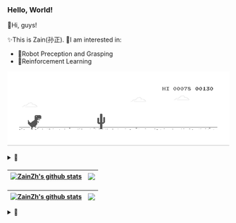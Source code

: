 ### Hello, World!
👋Hi, guys! 

✨This is Zain(孙正).
🤔I am interested in:
- 🤖️Robot Preception and Grasping 
- 🧠Reinforcement Learning


![Dino](https://raw.githubusercontent.com/praveenscience/praveenscience/master/dino.gif)

<details>
<summary>🌱</summary>
<pre><code>

<!--START_SECTION:waka-->
**I'm an Early 🐤** 

```text
🌞 Morning                63 commits          ██░░░░░░░░░░░░░░░░░░░░░░░   08.53 % 
🌆 Daytime                420 commits         ██████████████░░░░░░░░░░░   56.83 % 
🌃 Evening                245 commits         ████████░░░░░░░░░░░░░░░░░   33.15 % 
🌙 Night                  11 commits          ░░░░░░░░░░░░░░░░░░░░░░░░░   01.49 % 
```
📅 **I'm Most Productive on Thursday** 

```text
Monday                   131 commits         ████░░░░░░░░░░░░░░░░░░░░░   17.73 % 
Tuesday                  87 commits          ███░░░░░░░░░░░░░░░░░░░░░░   11.77 % 
Wednesday                140 commits         █████░░░░░░░░░░░░░░░░░░░░   18.94 % 
Thursday                 199 commits         ███████░░░░░░░░░░░░░░░░░░   26.93 % 
Friday                   126 commits         ████░░░░░░░░░░░░░░░░░░░░░   17.05 % 
Saturday                 38 commits          █░░░░░░░░░░░░░░░░░░░░░░░░   05.14 % 
Sunday                   18 commits          █░░░░░░░░░░░░░░░░░░░░░░░░   02.44 % 
```


📊 **This Week I Spent My Time On** 

```text
🕑︎ Time Zone: Asia/Shanghai

💬 Programming Languages: 
Python                   8 hrs 11 mins       ███████████████████░░░░░░   75.55 % 
Bash                     1 hr 11 mins        ███░░░░░░░░░░░░░░░░░░░░░░   10.94 % 
Shell Script             47 mins             ██░░░░░░░░░░░░░░░░░░░░░░░   07.28 % 
Markdown                 36 mins             █░░░░░░░░░░░░░░░░░░░░░░░░   05.56 % 
YAML                     4 mins              ░░░░░░░░░░░░░░░░░░░░░░░░░   00.66 % 

🔥 Editors: 
PyCharm                  9 hrs 30 mins       ██████████████████████░░░   87.72 % 
CLion                    45 mins             ██░░░░░░░░░░░░░░░░░░░░░░░   07.03 % 
VS Code                  34 mins             █░░░░░░░░░░░░░░░░░░░░░░░░   05.25 % 

💻 Operating System: 
Linux                    9 hrs 8 mins        █████████████████████░░░░   84.43 % 
Mac                      1 hr 41 mins        ████░░░░░░░░░░░░░░░░░░░░░   15.57 % 
```

**I Mostly Code in Python** 

```text
Python                   12 repos            ████████████████░░░░░░░░░   63.16 % 
C++                      6 repos             ████████░░░░░░░░░░░░░░░░░   31.58 % 
Jupyter Notebook         1 repo              █░░░░░░░░░░░░░░░░░░░░░░░░   05.26 % 
```




 Last Updated on 23/02/2023 01:26:32 UTC
<!--END_SECTION:waka-->
</code></pre>
</details>



#### 
| <a href="https://github.com/ZainZh/github-readme-stats"><img align="center" src="https://github-readme-stats-an0fxpx8x-zainzh.vercel.app/api/top-langs/?username=ZainZh&layout=compact&show_icons=true&include_all_commits=true&theme=buefy&hide_border=true" alt="ZainZh's github stats" /></a> | <a href="https://github.com/ZainZh/github-readme-stats"><img align="center" src="https://github-readme-stats-an0fxpx8x-zainzh.vercel.app/api/wakatime?username=ZainZh&layout=compact&theme=buefy&hide_border=true&langs_count=8" /></a> |
| ------------- | ------------- |

#### 
| <a href="https://github.com/ZainZh/github-readme-stats"><img align="center" src="https://github-readme-stats-an0fxpx8x-zainzh.vercel.app/api?username=ZainZh&show_icons=true&include_all_commits=true&theme=buefy&hide_border=true" alt="ZainZh's github stats" /></a> | <a href="https://github.com/ZainZh/github-readme-stats"><img align="center" src="https://github-readme-streak-stats.herokuapp.com/?user=ZainZh&layout=compact&theme=buefy&hide_border=true" /></a> |
| --- | --- |


<details>
<summary>💬</summary>
<pre><code>

Most Used Languages: The language that I used most in all projects.
Wakatime Stats: My working time stats in the past fourteen days.
Github stats: My growth process.
</code></pre>
</details>

<!--
**ZainZh/ZainZh** is a ✨ _special_ ✨ repository because its `README.md` (this file) appears on your GitHub profile.

Here are some ideas to get you started:

- 🔭 I’m currently working on ...
- 🌱 I’m currently learning ...
- 👯 I’m looking to collaborate on ...
- 🤔 I’m looking for help with ...
- 💬 Ask me about ...
- 📫 How to reach me: ...
- 😄 Pronouns: ...
- ⚡ Fun fact: ...
-->
